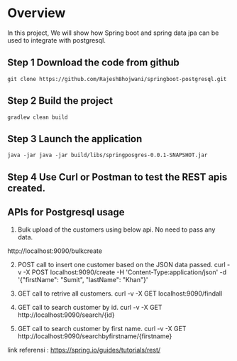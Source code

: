 
# Overview
In this project, We will show how Spring boot and spring data jpa can be used to integrate with postgresql.


## Step 1 Download the code from github
```git clone https://github.com/RajeshBhojwani/springboot-postgresql.git```

## Step 2 Build the project
```gradlew clean build```

## Step 3 Launch the application
```java -jar java -jar build/libs/springposgres-0.0.1-SNAPSHOT.jar```

## Step 4  Use Curl or Postman to test the REST apis created. 


## APIs for Postgresql usage
1. Bulk upload of the customers using below api. No need to pass any data.

http://localhost:9090/bulkcreate

2. POST call to insert one customer based on the JSON data passed.
curl -v -X POST localhost:9090/create -H 'Content-Type:application/json' -d '{"firstName": "Sumit", "lastName": "Khan"}'

2. GET call to retrive all customers.
curl -v -X GET localhost:9090/findall

3. GET call to search customer by id.
curl -v -X GET http://localhost:9090/search/{id}

4. GET call to search customer by first name.
curl -v -X GET http://localhost:9090/searchbyfirstname/{firstname}


link referensi :
https://spring.io/guides/tutorials/rest/



